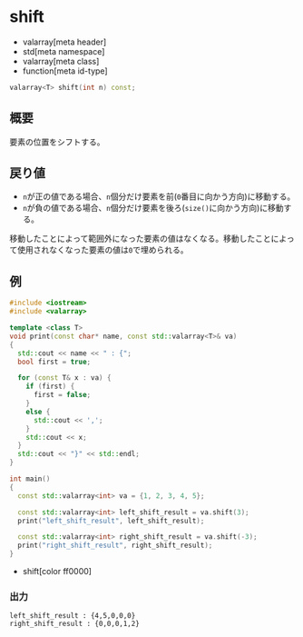 # shift
* valarray[meta header]
* std[meta namespace]
* valarray[meta class]
* function[meta id-type]

```cpp
valarray<T> shift(int n) const;
```

## 概要
要素の位置をシフトする。


## 戻り値
- `n`が正の値である場合、`n`個分だけ要素を前(`0`番目に向かう方向)に移動する。
- `n`が負の値である場合、`n`個分だけ要素を後ろ(`size()`に向かう方向)に移動する。

移動したことによって範囲外になった要素の値はなくなる。移動したことによって使用されなくなった要素の値は`0`で埋められる。


## 例
```cpp example
#include <iostream>
#include <valarray>

template <class T>
void print(const char* name, const std::valarray<T>& va)
{
  std::cout << name << " : {";
  bool first = true;

  for (const T& x : va) {
    if (first) {
      first = false;
    }
    else {
      std::cout << ',';
    }
    std::cout << x;
  }
  std::cout << "}" << std::endl;
}

int main()
{
  const std::valarray<int> va = {1, 2, 3, 4, 5};

  const std::valarray<int> left_shift_result = va.shift(3);
  print("left_shift_result", left_shift_result);

  const std::valarray<int> right_shift_result = va.shift(-3);
  print("right_shift_result", right_shift_result);
}
```
* shift[color ff0000]

### 出力
```
left_shift_result : {4,5,0,0,0}
right_shift_result : {0,0,0,1,2}
```


